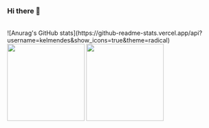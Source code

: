### Hi there 👋

 <div style="display: inline-block"><br>
 ![Anurag's GitHub stats](https://github-readme-stats.vercel.app/api?username=kelmendes&show_icons=true&theme=radical)
  <img height="180em"  src="https://github-readme-stats.vercel.app/api?username=kelmendes&show_icons=true&theme=merko&include_all_commits=true"/>

  <img height="180em" src="https://github-readme-stats.vercel.app/api/top-langs/username=kelmendes&layout=compact&langs_count=16"/>
<!--
**kelmendes/kelmendes** is a ✨ _special_ ✨ repository because its `README.md` (this file) appears on your GitHub profile.

Here are some ideas to get you started:

- 🔭 I’m currently working on ...
- 🌱 I’m currently learning ...
- 👯 I’m looking to collaborate on ...
- 🤔 I’m looking for help with ...
- 💬 Ask me about ...
- 📫 How to reach me: ...
- 😄 Pronouns: ...
- ⚡ Fun fact: ...
-->
